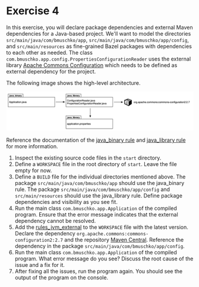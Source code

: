 # Exercise 4

In this exercise, you will declare package dependencies and external Maven dependencies for a Java-based project. We'll want to model the directories `src/main/java/com/bmuschko/app`, `src/main/java/com/bmuschko/app/config`, and `src/main/resources` as fine-grained Bazel packages with dependencies to each other as needed. The class `com.bmuschko.app.config.PropertiesConfigurationReader` uses the external library [Apache Commons Configuration](https://commons.apache.org/proper/commons-configuration/) which needs to be defined as external dependency for the project.

The following image shows the high-level architecture.

![java-binary](imgs/java-dependency.png)

Reference the documentation of the [java_binary rule](https://docs.bazel.build/versions/main/be/java.html#java_binary) and [java_library rule](https://docs.bazel.build/versions/main/be/java.html#java_library) for more information.

1. Inspect the existing source code files in the `start` directory.
2. Define a `WORKSPACE` file in the root directory of `start`. Leave the file empty for now.
3. Define a `BUILD` file for the individual directories mentioned above. The package `src/main/java/com/bmuschko/app` should use the java_binary rule. The package `src/main/java/com/bmuschko/app/config` and `src/main/resources` should use the java_library rule. Define package dependencies and visibility as you see fit.
4. Run the main class `com.bmuschko.app.Application` of the compiled program. Ensure that the error message indicates that the external dependency cannot be resolved.
5. Add the [rules_jvm_external](https://github.com/bazelbuild/rules_jvm_external) to the `WORKSPACE` file with the latest version. Declare the dependency `org.apache.commons:commons-configuration2:2.7` and the repository [Maven Central](https://repo1.maven.org/maven2). Reference the dependency in the package `src/main/java/com/bmuschko/app/config`.
6. Run the main class `com.bmuschko.app.Application` of the compiled program. What error message do you see? Discuss the root cause of the issue and a fix for it.
7. After fixing all the issues, run the program again. You should see the output of the program on the console.